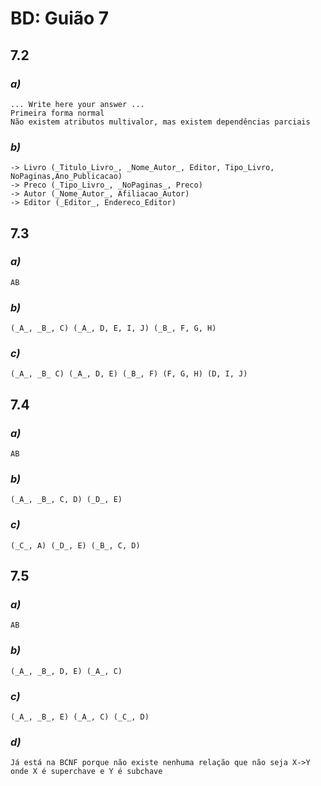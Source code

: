 # BD: Guião 7


## ​7.2 
 
### *a)*

```
... Write here your answer ...
Primeira forma normal 
Não existem atributos multivalor, mas existem dependências parciais
```

### *b)* 

```
-> Livro (_Titulo_Livro_, _Nome_Autor_, Editor, Tipo_Livro, NoPaginas,Ano_Publicacao)
-> Preco (_Tipo_Livro_, _NoPaginas_, Preco)
-> Autor (_Nome_Autor_, Afiliacao_Autor)
-> Editor (_Editor_, Endereco_Editor)
```




## ​7.3
 
### *a)*

```
AB
```


### *b)* 

```
(_A_, _B_, C) (_A_, D, E, I, J) (_B_, F, G, H)
```


### *c)* 

```
(_A_, _B_ C) (_A_, D, E) (_B_, F) (F, G, H) (D, I, J)
```


## ​7.4
 
### *a)*

```
AB
```


### *b)* 

```
(_A_, _B_, C, D) (_D_, E)
```


### *c)* 

```
(_C_, A) (_D_, E) (_B_, C, D)
```



## ​7.5
 
### *a)*

```
AB
```

### *b)* 

```
(_A_, _B_, D, E) (_A_, C)
```


### *c)* 

```
(_A_, _B_, E) (_A_, C) (_C_, D)
```

### *d)* 

```
Já está na BCNF porque não existe nenhuma relação que não seja X->Y onde X é superchave e Y é subchave
```

